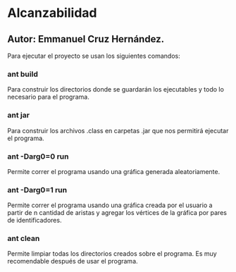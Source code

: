 # Alcanzabilidad

## Autor: Emmanuel Cruz Hernández.

Para ejecutar el proyecto se usan los siguientes comandos:

### ant build

Para construir los directorios donde se guardarán los ejecutables y todo lo necesario para el programa.

### ant jar

Para construir los archivos .class en carpetas .jar que nos permitirá ejecutar el programa.

### ant -Darg0=0 run

Permite correr el programa usando una gráfica generada aleatoriamente.

### ant -Darg0=1 run

Permite correr el programa usando una gráfica creada por el usuario a partir de n cantidad de aristas y agregar los vértices de la gráfica por pares de identificadores.

### ant clean

Permite limpiar todas los directorios creados sobre el programa. Es muy recomendable después de usar el programa.